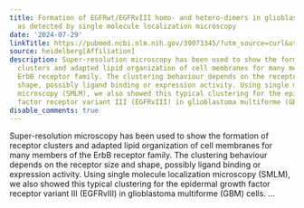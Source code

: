 ```yaml
---
title: Formation of EGFRwt/EGFRvIII homo- and hetero-dimers in glioblastoma cells
  as detected by single molecule localization microscopy
date: '2024-07-29'
linkTitle: https://pubmed.ncbi.nlm.nih.gov/39073345/?utm_source=curl&utm_medium=rss&utm_campaign=pubmed-2&utm_content=1FakS-2QOkCT8HsMOQP1bCRQ4YzyumYOmxmF0moLsQ3dFB1E9V&fc=20220326224207&ff=20240729181610&v=2.18.0.post9+e462414
source: heidelberg[Affiliation]
description: Super-resolution microscopy has been used to show the formation of receptor
  clusters and adapted lipid organization of cell membranes for many members of the
  ErbB receptor family. The clustering behaviour depends on the receptor size and
  shape, possibly ligand binding or expression activity. Using single molecule localization
  microscopy (SMLM), we also showed this typical clustering for the epidermal growth
  factor receptor variant III (EGFRvIII) in glioblastoma multiforme (GBM) cells. ...
disable_comments: true
---
```

Super-resolution microscopy has been used to show the formation of receptor clusters and adapted lipid organization of cell membranes for many members of the ErbB receptor family. The clustering behaviour depends on the receptor size and shape, possibly ligand binding or expression activity. Using single molecule localization microscopy (SMLM), we also showed this typical clustering for the epidermal growth factor receptor variant III (EGFRvIII) in glioblastoma multiforme (GBM) cells. ...